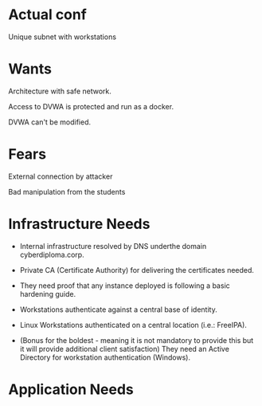 # Actual conf
Unique subnet with workstations

# Wants
Architecture with safe network.

Access to DVWA is protected and run as a docker.

DVWA can't be modified.

# Fears
External connection by attacker

Bad manipulation from the students

# Infrastructure Needs
- Internal infrastructure resolved by DNS underthe domain cyberdiploma.corp.

- Private CA (Certificate Authority) for delivering the certificates needed.

- They need proof that any instance deployed is following a basic hardening guide.

- Workstations authenticate against a central base of identity.

- Linux Workstations authenticated on a central location (i.e.: FreeIPA).

- (Bonus for the boldest - meaning it is not mandatory to provide this but it will provide
additional client satisfaction) They need an Active Directory for workstation
authentication (Windows).

# Application Needs

